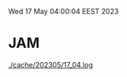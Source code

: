 Wed 17 May 04:00:04 EEST 2023
# JAM
<a href='./cache/202305/17_04.log'>./cache/202305/17_04.log</a>
